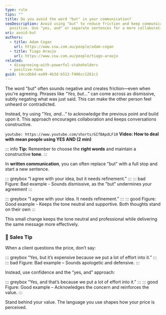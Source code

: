 ```yaml
---
type: rule
tips: ""
title: Do you avoid the word "but" in your communication?
seoDescription: Avoid using "but" to reduce friction and keep communication
  positive. Use "yes, and" or separate sentences for a more collaborative tone.
uri: avoid-but
authors:
  - title: Adam Cogan
    url: https://www.ssw.com.au/people/adam-cogan
  - title: Tiago Araujo
    url: https://www.ssw.com.au/people/tiago-araujo
related:
  - disagreeing-with-powerful-stakeholders
  - positive-tone
guid: 14ccdb6d-ea99-4b3d-b512-f406cc1261c1
---
```

The word "but" often sounds negative and creates friction—even when you're agreeing. Phrases like *"Yes, but...”* can come across as dismissive, subtly negating what was just said. This can make the other person feel unheard or contradicted.

Instead, try using *"Yes, and..."* to acknowledge the previous point and build upon it. This approach encourages collaboration and keeps conversations constructive.

<!--endintro-->

`youtube: https://www.youtube.com/shorts/GIfBApdLF10`
**Video: How to deal with mean people using YES AND (2 min)**

::: info
**Tip:** Remember to choose the **right words** and maintain a constructive **tone**.
:::

In **written communication**, you can often replace "but" with a full stop and start a new sentence. 

::: greybox
“I agree with your idea, but it needs refinement.”
:::
::: bad
Figure: Bad example - Sounds dismissive, as the "but" undermines your agreement
:::

::: greybox
“I agree with your idea. It needs refinement.”
:::
::: good
Figure: Good example - Keeps the tone neutral and supportive. Both thoughts stand on their own
:::

This small change keeps the tone neutral and professional while delivering the same message more effectively.

### 💼 Sales Tip

When a client questions the price, don’t say:

::: greybox
“Yes, but it’s expensive because we put a lot of effort into it.”
:::
::: bad
Figure: Bad example – Sounds apologetic and defensive.
:::

Instead, use confidence and the “yes, and” approach:

::: greybox
“Yes, and that’s because we put a lot of effort into it.”
:::
::: good
Figure: Good example – Acknowledges the concern and reinforces the value.
:::

Stand behind your value. The language you use shapes how your price is perceived.
